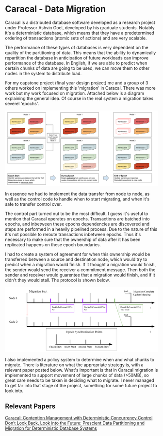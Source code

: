 # Caracal - Data Migration

Caracal is a distributed database software developed as a research project under Professor Ashvin Goel, developed by his graduate students. Notably it's a deterministic database, which means that they have a predetermined ordering of transactions (atomic sets of actions) and are very scalable.

The performance of these types of databases is very dependent on the quality of the partitioning of data. This means that the ability to dynamically repartition the database in anticipation of future workloads can improve performance of the database. In English, if we are able to predict when certain chunks of data are going to be used, we can move them to other nodes in the system to distribute load.

For my capstone project (final year design project) me and a group of 3 others worked on implementing this 'migration' in Caracal. There was more work but my work focused on migration. Attached below is a diagram explaining the general idea. Of course in the real system a migration takes severel 'epochs'.

![Data Migration Diagram](res/img/datamigrationfull.png)

In essence we had to implement the data transfer from node to node, as well as the control code to handle when to start migrating, and when it's safe to transfer control over. 

The control part turned out to be the most difficult. I guess it's useful to mention that Caracal operates on epochs. Transactions are batched into epochs, and inbetween these epochs dependencies are discovered and steps are performed in a heavily pipelined process. Due to the nature of this it's not possible to reroute transactions inbetween epochs. Thus it's necessary to make sure that the ownership of data after it has been replicated happens on these epoch boundaries.

I had to create a system of agreement for when this ownership would be transferred between a source and destination node, which would try to predict when a migration would finish. If it thought a migration would finish, the sender would send the receiver a commitment message. Then both the sender and receiver would guarentee that a migration would finish, and if it didn't they would stall. The protocol is shown below.

![Migration Protocol Diagram](res/img/migcoord.png)

I also implemented a policy system to determine when and what chunks to migrate. There is literature on what the appropriate strategy is, with a relevant paper posted below. What's important is that in Caracal migration is implemented to support movement of large chunks of data (>50MB), so great care needs to be taken in deciding what to migrate. I never managed to get far into that stage of the project, something for some future project to look into.

## Relevant Papers
[Caracal: Contention Management with Deterministic Concurrency Control](https://www.eecg.utoronto.ca/~ashvin/publications/caracal.pdf)
[Don’t Look Back, Look into the Future: Prescient Data Partitioning and Migration for Deterministic Database Systems](http://www.cs.nthu.edu.tw/~shwu/pubs/shwu-sigmod-21.pdf)
